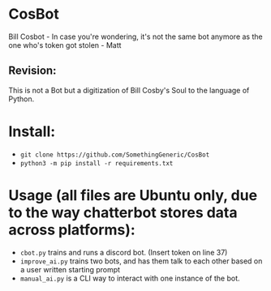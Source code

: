 # CosBot
Bill Cosbot - In case you're wondering, it's not the same bot anymore as the one who's token got stolen - Matt

## Revision:
This is not a Bot but a digitization of Bill Cosby's Soul to the language of Python.

# Install:
* `git clone https://github.com/SomethingGeneric/CosBot`
* `python3 -m pip install -r requirements.txt`

# Usage (all files are Ubuntu only, due to the way chatterbot stores data across platforms):
* `cbot.py` trains and runs a discord bot. (Insert token on line 37)
* `improve_ai.py` trains two bots, and has them talk to each other based on a user written starting prompt
* `manual_ai.py` is a CLI way to interact with one instance of the bot.
